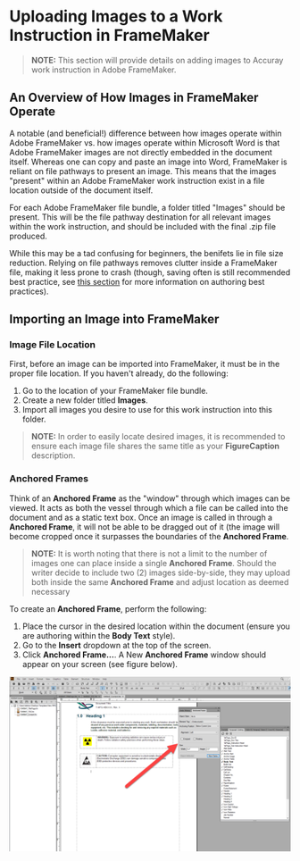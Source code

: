 # Uploading Images to a Work Instruction in FrameMaker

> **NOTE:** This section will provide details on adding images to Accuray work instruction in Adobe FrameMaker.

## An Overview of How Images in FrameMaker Operate

A notable (and beneficial!) difference between how images operate within Adobe FrameMaker vs. how images operate within Microsoft Word is that Adobe FrameMaker images are not directly embedded in the document itself. Whereas one can copy and paste an image into Word, FrameMaker is reliant on file pathways to present an image. This means that the images "present" within an Adobe FrameMaker work instruction exist in a file location outside of the document itself.

For each Adobe FrameMaker file bundle, a folder titled "Images" should be present. This will be the file pathway destination for all relevant images within the work instruction, and should be included with the final .zip file produced. 

While this may be a tad confusing for beginners, the benifets lie in file size reduction. Relying on file pathways removes clutter inside a FrameMaker file, making it less prone to crash (though, saving often is still recommended best practice, see [this section]() for more information on authoring best practices).

## Importing an Image into FrameMaker

### Image File Location

First, before an image can be imported into FrameMaker, it must be in the proper file location. If you haven't already, do the following:

1. Go to the location of your FrameMaker file bundle.
2. Create a new folder titled **Images**.
3. Import all images you desire to use for this work instruction into this folder.

> **NOTE:** In order to easily locate desired images, it is recommended to ensure each image file shares the same title as your **FigureCaption** description.

### Anchored Frames

Think of an **Anchored Frame** as the "window" through which images can be viewed. It acts as both the vessel through which a file can be called into the document and as a static text box. Once an image is called in through a **Anchored Frame**, it will not be able to be dragged out of it (the image will become cropped once it surpasses the boundaries of the **Anchored Frame**.

> **NOTE:** It is worth noting that there is not a limit to the number of images one can place inside a single **Anchored Frame**. Should the writer decide to include two (2) images side-by-side, they may upload both inside the same **Anchored Frame** and adjust location as deemed necessary

To create an **Anchored Frame**, perform the following:

1. Place the cursor in the desired location within the document (ensure you are authoring within the **Body Text** style).
2. Go to the **Insert** dropdown at the top of the screen.
3. Click **Anchored Frame...**. A New **Anchored Frame** window should appear on your screen (see figure below).

![alt text](https://github.com/taddieken95/Accuray_Tech_Comm_Guide/blob/master/img/Anchored%20Frame%20Window.png "Anchored Frame Window")
